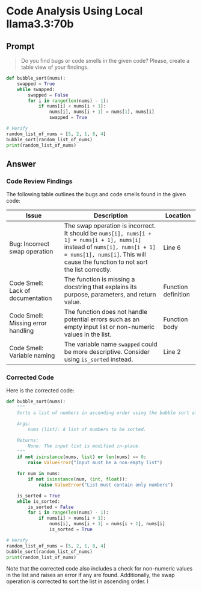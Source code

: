 # Code Analysis Using Local llama3.3:70b

## Prompt 

> Do you find bugs or code smells in the given code?
> Please, create a table view of your findings.

```Python
def bubble_sort(nums):
    swapped = True
    while swapped:
        swapped = False
        for i in range(len(nums) - 1):
            if nums[i] < nums[i + 1]:
                nums[i], nums[i + 1] = nums[1], nums[i]
                swapped = True

# Verify
random_list_of_nums = [5, 2, 1, 8, 4]
bubble_sort(random_list_of_nums)
print(random_list_of_nums)
```

## Answer

### Code Review Findings

The following table outlines the bugs and code smells found in the given code:

| **Issue** | **Description** | **Location** |
| --- | --- | --- |
| Bug: Incorrect swap operation | The swap operation is incorrect. It should be `nums[i], nums[i + 1] = nums[i + 1], nums[i]` instead of `nums[i], nums[i + 1] = nums[1], nums[i]`. This will cause the function to not sort the list correctly. | Line 6 |
| Code Smell: Lack of documentation | The function is missing a docstring that explains its purpose, parameters, and return value. | Function definition |
| Code Smell: Missing error handling | The function does not handle potential errors such as an empty input list or non-numeric values in the list. | Function body |
| Code Smell: Variable naming | The variable name `swapped` could be more descriptive. Consider using `is_sorted` instead. | Line 2 |

### Corrected Code

Here is the corrected code:

```python
def bubble_sort(nums):
    """
    Sorts a list of numbers in ascending order using the bubble sort algorithm.

    Args:
        nums (list): A list of numbers to be sorted.

    Returns:
        None: The input list is modified in-place.
    """
    if not isinstance(nums, list) or len(nums) == 0:
        raise ValueError("Input must be a non-empty list")

    for num in nums:
        if not isinstance(num, (int, float)):
            raise ValueError("List must contain only numbers")

    is_sorted = True
    while is_sorted:
        is_sorted = False
        for i in range(len(nums) - 1):
            if nums[i] > nums[i + 1]:
                nums[i], nums[i + 1] = nums[i + 1], nums[i]
                is_sorted = True

# Verify
random_list_of_nums = [5, 2, 1, 8, 4]
bubble_sort(random_list_of_nums)
print(random_list_of_nums)
```

Note that the corrected code also includes a check for non-numeric values in the list and raises an error if any are found. Additionally, the swap operation is corrected to sort the list in ascending order.
l